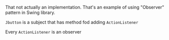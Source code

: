 That not actually an implementation. That's an example of
using "Observer" pattern in Swing library.

`Jbutton` is a subject that has method fod adding `ActionListener`

Every `ActionListener` is an observer
